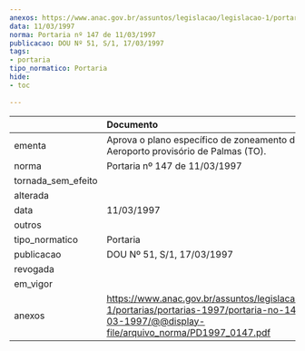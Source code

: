 ```yaml
---
anexos: https://www.anac.gov.br/assuntos/legislacao/legislacao-1/portarias/portarias-1997/portaria-no-147-de-11-03-1997/@@display-file/arquivo_norma/PD1997_0147.pdf
data: 11/03/1997
norma: Portaria nº 147 de 11/03/1997
publicacao: DOU Nº 51, S/1, 17/03/1997
tags:
- portaria
tipo_normatico: Portaria
hide: 
- toc 
 
---
```


|                    | Documento                                                                                                                                                    |
|:-------------------|:-------------------------------------------------------------------------------------------------------------------------------------------------------------|
| ementa             | Aprova o plano específico de zoneamento de ruído do Aeroporto provisório de Palmas (TO).                                                                     |
| norma              | Portaria nº 147 de 11/03/1997                                                                                                                                |
| tornada_sem_efeito |                                                                                                                                                              |
| alterada           |                                                                                                                                                              |
| data               | 11/03/1997                                                                                                                                                   |
| outros             |                                                                                                                                                              |
| tipo_normatico     | Portaria                                                                                                                                                     |
| publicacao         | DOU Nº 51, S/1, 17/03/1997                                                                                                                                   |
| revogada           |                                                                                                                                                              |
| em_vigor           |                                                                                                                                                              |
| anexos             | https://www.anac.gov.br/assuntos/legislacao/legislacao-1/portarias/portarias-1997/portaria-no-147-de-11-03-1997/@@display-file/arquivo_norma/PD1997_0147.pdf |